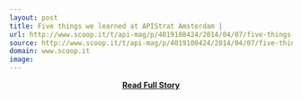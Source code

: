 ```yaml
---
layout: post
title: Five things we learned at APIStrat Amsterdam | 
url: http://www.scoop.it/t/api-mag/p/4019108424/2014/04/07/five-things-we-learned-at-apistrat-amsterdam
source: http://www.scoop.it/t/api-mag/p/4019108424/2014/04/07/five-things-we-learned-at-apistrat-amsterdam
domain: www.scoop.it
image: 
---
```


<p></p>
<center><p><a href="http://www.scoop.it/t/api-mag/p/4019108424/2014/04/07/five-things-we-learned-at-apistrat-amsterdam" style='padding:25px; font-sze:18px; font-weight: bold;'>Read Full Story</a></p></center>
